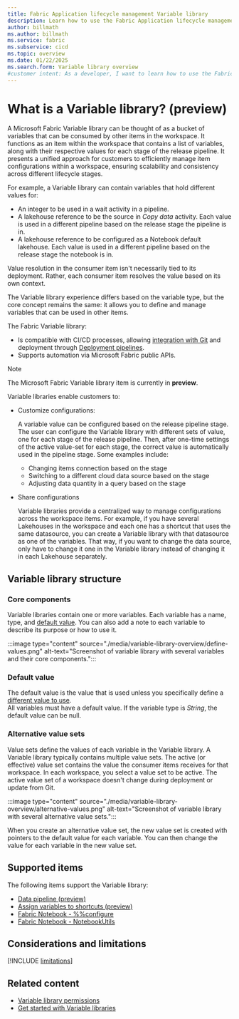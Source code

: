 ```yaml
---
title: Fabric Application lifecycle management Variable library
description: Learn how to use the Fabric Application lifecycle management (ALM) Variable library tool to customize your stages.
author: billmath
ms.author: billmath
ms.service: fabric
ms.subservice: cicd
ms.topic: overview
ms.date: 01/22/2025
ms.search.form: Variable library overview
#customer intent: As a developer, I want to learn how to use the Fabric Application lifecycle management (ALM) Variable library tool to customize my stages so that I can manage my content lifecycle.
---
```


# What is a Variable library? (preview)

A Microsoft Fabric Variable library can be thought of as a bucket of variables that can be consumed by other items in the workspace. It functions as an item within the workspace that contains a list of variables, along with their respective values for each stage of the release pipeline. It presents a unified approach for customers to efficiently manage item configurations within a workspace, ensuring scalability and consistency across different lifecycle stages.

For example, a Variable library can contain variables that hold different values for:

* An integer to be used in a wait activity in a pipeline.
* A lakehouse reference to be the source in *Copy data* activity. Each value is used in a different pipeline based on the release stage the pipeline is in.
* A lakehouse reference to be configured as a Notebook default lakehouse. Each value is used in a different pipeline based on the release stage the notebook is in.

Value resolution in the consumer item isn't necessarily tied to its deployment. Rather, each consumer item resolves the value based on its own context.

The Variable library experience differs based on the variable type, but the core concept remains the same: it allows you to define and manage variables that can be used in other items.

The Fabric Variable library:

* Is compatible with CI/CD processes, allowing [integration with Git](../git-integration/intro-to-git-integration.md#supported-items) and deployment through [Deployment pipelines](../deployment-pipelines/intro-to-deployment-pipelines.md#supported-items).
* Supports automation via Microsoft Fabric public APIs.

> [!NOTE]
> The Microsoft Fabric Variable library item is currently in **preview**.

Variable libraries enable customers to:

* Customize configurations:

  A variable value can be configured based on the release pipeline stage. The user can configure the Variable library with different sets of value, one for each stage of the release pipeline. Then, after one-time settings of the active value-set for each stage, the correct value is automatically used in the pipeline stage. Some examples include:

  * Changing items connection based on the stage
  * Switching to a different cloud data source based on the stage
  * Adjusting data quantity in a query based on the stage

* Share configurations

  Variable libraries provide a centralized way to manage configurations across the workspace items. For example, if you have several Lakehouses in the workspace and each one has a shortcut that uses the same datasource, you can create a Variable library with that datasource as one of the variables. That way, if you want to change the data source, only have to change it one in the Variable library instead of changing it in each Lakehouse separately.

## Variable library structure

### Core components

Variable libraries contain one or more variables. Each variable has a name, type, and [default value](#default-value). You can also add a note to each variable to describe its purpose or how to use it.

:::image type="content" source="./media/variable-library-overview/define-values.png" alt-text="Screenshot of variable library with several variables and their core components.":::

### Default value

The default value is the value that is used unless you specifically define a [different value to use](#alternative-value-sets).  
All variables must have a default value. If the variable type is *String*, the default value can be null.

### Alternative value sets

Value sets define the values of each variable in the Variable library. A Variable library typically contains multiple value sets. The active (or effective) value set contains the value the consumer items receives for that workspace. In each workspace, you select a value set to be active. The active value set of a workspace doesn't change during deployment or update from Git.

:::image type="content" source="./media/variable-library-overview/alternative-values.png" alt-text="Screenshot of variable library with several alternative value sets.":::

When you create an alternative value set, the new value set is created with pointers to the default value for each variable. You can then change the value for each variable in the new value set.

## Supported items

The following items support the Variable library:

* [Data pipeline (preview)](../../data-factory/variable-library-integration-with-data-pipelines.md)
* [Assign variables to shortcuts (preview)](../../onelake/assign-variables-to-shortcuts.md)
* [Fabric Notebook - %%configure](../../data-engineering/author-execute-notebook.md#spark-session-configuration-magic-command)
* [Fabric Notebook - NotebookUtils](../../data-engineering/notebook-utilities.md#variable-library-utilities)
<!--- * [Lakehouse](../../data-engineering/lakehouse-overview.md)
* Notebook --->


## Considerations and limitations

 [!INCLUDE [limitations](../includes/variable-library-limitations.md)]

## Related content

* [Variable library permissions](./variable-library-permissions.md)
* [Get started with Variable libraries](./get-started-variable-libraries.md)
